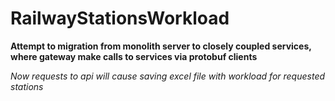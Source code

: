 # RailwayStationsWorkload
**Attempt to migration from monolith server to closely coupled services, where gateway make calls to services via protobuf clients**

*Now requests to api will cause saving excel file with workload for requested stations*
